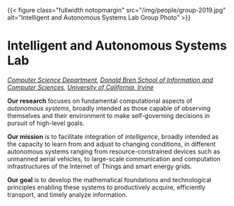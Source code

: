 ---
---

{{< figure class="fullwidth notopmargin"
  src="/img/people/group-2019.jpg"
  alt="Intelligent and Autonomous Systems Lab Group Photo" >}}

# Intelligent and Autonomous Systems Lab

<em>
  <a class="subtle" href="https://www.cs.uci.edu" target="_blank">Computer Science Department</a>,
  <a class="subtle" href="https://www.ics.uci.edu" target="_blank">Donald Bren School of Information and Computer Sciences</a>,
  <a class="subtle" href="https://uci.edu" target="_blank">University of California, Irvine</a>
</em>

**Our research** focuses on fundamental computational aspects of
*autonomous systems*, broadly intended as those capable of observing
themselves and their environment to make self-governing decisions in
pursuit of high-level goals.

**Our mission** is to facilitate integration of *intelligence*,
broadly intended as the capacity to learn from and adjust to
changing conditions, in different autonomous systems ranging from
resource-constrained devices such as unmanned aerial vehicles, to
large-scale communication and computation infrastructures of the
Internet of Things and smart energy grids.

**Our goal** is to develop the mathematical foundations and
technological principles enabling these systems to productively
acquire, efficiently transport, and timely analyze information.
